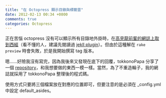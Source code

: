 ```yaml
---
title: "在 Octopress 顯示目錄與標籤雲"
date: 2012-02-13 00:34 +0800
comments: true
categories: Octopress
---
```


正在苦惱 octopress 沒有可以顯示所有目錄地外掛時，在[高見龍前輩的網誌上取到西經](http://blog.eddie.com.tw/2011/12/05/add-catetories-to-sidebar-in-octopress/)（看不懂的人，建議先閱讀過 [jekll plugin](https://github.com/mojombo/jekyll/wiki/Plugins)）。但由於這種解在 `rake preview` 時會失敗，於是我開始撰寫 tag 版本。

嗯……好險我沒有寫完，因為我後來又發現在底下的回覆，tokkonoPapa 分享了一個 [repository](https://github.com/tokkonopapa/octopress-tagcloud)，和我想要做的東西一模一樣。當然，為了不重造輪子，我的網誌就採用了 tokkonoPapa 整理後的程式碼。

使用方式只要將三個檔案放在對應的位置即可，但要注意的是必須在 _config.yml 中設定 default_asides。